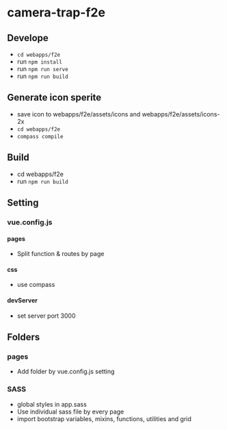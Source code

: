 # camera-trap-f2e

## Develope
- `cd webapps/f2e`
- run `npm install`
- run `npm run serve`
- run `npm run build`

## Generate icon sperite
- save icon to webapps/f2e/assets/icons and webapps/f2e/assets/icons-2x
- `cd webapps/f2e`
- `compass compile`

## Build
- cd webapps/f2e
- run `npm run build`

## Setting


### vue.config.js

#### pages
- Split function & routes by page

#### css
  - use compass 

#### devServer
  - set server port 3000


## Folders

### pages
  - Add folder by vue.config.js setting

### SASS
  - global styles in app.sass
  - Use individual sass file by every page
  - import bootstrap variables, mixins, functions, utilities and grid

 

